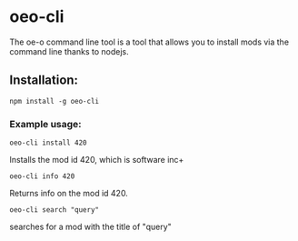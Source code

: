 # oeo-cli
The oe-o command line tool is a tool that allows you to install mods via the command line thanks to nodejs.

## Installation:

```
npm install -g oeo-cli
````

### Example usage:

`oeo-cli install 420`

Installs the mod id 420, which is software inc+

`oeo-cli info 420`

Returns info on the mod id 420.

`oeo-cli search "query"`

searches for a mod with the title of "query"


